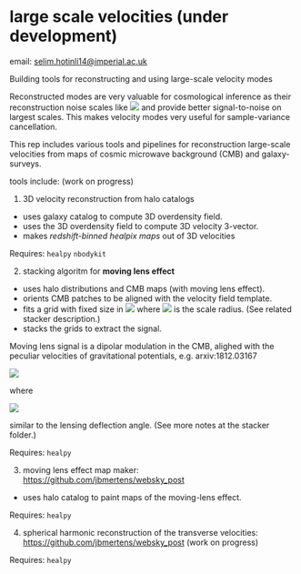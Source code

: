 # large scale velocities (under development)

email: selim.hotinli14@imperial.ac.uk 

Building tools for reconstructing and using large-scale velocity modes

Reconstructed modes are very valuable for cosmological inference as their reconstruction noise scales like  <img src="http://latex.codecogs.com/svg.latex?k^2" border="0"/> and provide better signal-to-noise on largest scales. This makes velocity modes very useful for sample-variance cancellation. 

This rep includes various tools and pipelines for reconstruction large-scale velocities from maps of cosmic microwave background (CMB) and galaxy-surveys. 

tools include: (work on progress)

1) 3D velocity reconstruction from halo catalogs
- uses galaxy catalog to compute 3D overdensity field. 
- uses the 3D overdensity field to compute 3D velocity 3-vector. 
- makes *redshift-binned healpix maps* out of 3D velocities

Requires: 
`healpy`
`nbodykit`

2) stacking algoritm for **moving lens effect**
 - uses halo distributions and CMB maps (with moving lens effect).
 - orients CMB patches to be aligned with the velocity field template. 
 - fits a grid with fixed size in <img src="http://latex.codecogs.com/svg.latex?x=x/r_s" border="0"/> where <img src="http://latex.codecogs.com/svg.latex?r_s" border="0"/> is the scale radius. (See related stacker description.)
 - stacks the grids to extract the signal. 

Moving lens signal is a dipolar modulation in the CMB, alighed with the peculiar velocities of gravitational potentials, e.g. arxiv:1812.03167 

<img src="http://latex.codecogs.com/svg.latex?\Delta\Theta(\hat{\mathbf{n}}) = \mathbf{v}_\perp\cdot\boldsymbol{\beta}(\chi \hat{\mathbf{n}})" border="0"/>

where 

<img src="http://latex.codecogs.com/svg.latex?\boldsymbol{\beta}=\int\textnormal{d}\chi\frac{1}{\chi}\nabla\Phi\,," border="0"/>

similar to the lensing deflection angle. (See more notes at the stacker folder.) 

Requires: 
`healpy`

3) moving lens effect map maker: https://github.com/jbmertens/websky_post
 - uses halo catalog to paint maps of the moving-lens effect.

Requires: 
`healpy`

4) spherical harmonic reconstruction of the transverse velocities:  https://github.com/jbmertens/websky_post (work on progress)

Requires: 
`healpy`

